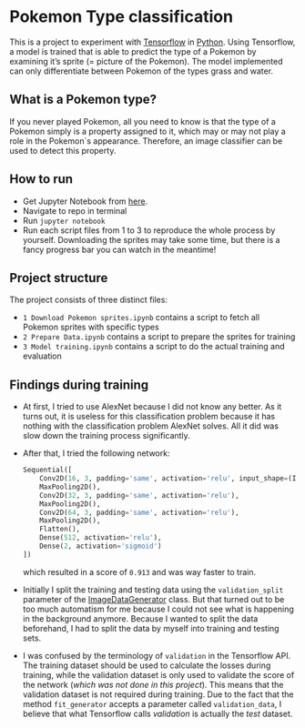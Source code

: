 # Pokemon Type classification

This is a project to experiment with [Tensorflow](tensorflow.org) in [Python](python.org). Using Tensorflow, a model is trained that is able to predict the type of a Pokemon by examining it’s sprite (= picture of the Pokemon). The model implemented can only differentiate between Pokemon of the types grass and water.

## What is a Pokemon type?

If you never played Pokemon, all you need to know is that the type of a Pokemon simply is a property assigned to it, which may or may not play a role in the Pokemon`s appearance. Therefore, an image classifier can be used to detect this property.

## How to run

* Get Jupyter Notebook from [here](jupyter.org/install.html).
* Navigate to repo in terminal
* Run `jupyter notebook`
* Run each script files from 1 to 3 to reproduce the whole process by yourself. Downloading the sprites may take some time, but there is a fancy progress bar you can watch in the meantime!

## Project structure

The project consists of three distinct files:

* `1 Download Pokemon sprites.ipynb` contains a script to fetch all Pokemon sprites with specific types
* `2 Prepare Data.ipynb` contains a script to prepare the sprites for training
* `3 Model training.ipynb` contains a script to do the actual training and evaluation

## Findings during training

* At first, I tried to use AlexNet because I did not know any better. As it turns out, it is useless for this classification problem because it has nothing with the classification problem AlexNet solves. All it did was slow down the training process significantly.

* After that, I tried the following network:

	```python
	Sequential([
	    Conv2D(16, 3, padding='same', activation='relu', input_shape=(IMAGE_SIZE, IMAGE_SIZE, 4)),
	    MaxPooling2D(),
	    Conv2D(32, 3, padding='same', activation='relu'),
	    MaxPooling2D(),
	    Conv2D(64, 3, padding='same', activation='relu'),
	    MaxPooling2D(),
	    Flatten(),
	    Dense(512, activation='relu'),
	    Dense(2, activation='sigmoid')
	])
	```

	which resulted in a score of `0.913` and was way faster to train.

* Initially I split the training and testing data using  the `validation_split` parameter of the [ImageDataGenerator](tensorflow.org/api_docs/python/tf/keras/preprocessing/image/ImageDataGenerator) class. But that turned out to be too much automatism for me because I could not see what is happening in the background anymore. Because I wanted to split the data beforehand, I had to split the data by myself into training and testing sets.

* I was confused by the terminology of `validation` in the Tensorflow API. The training dataset should be used to calculate the losses during training, while the validation dataset is only used to validate the score of the network (*which was not done in this project*). This means that the validation dataset is not required during training. Due to the fact that the method `fit_generator` accepts a parameter called `validation_data`, I believe that what Tensorflow calls *validation* is actually the *test* dataset.